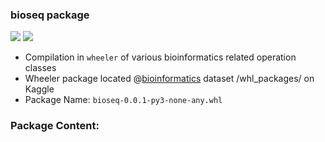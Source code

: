 
### bioseq package 
![](https://camo.githubusercontent.com/d38e6cc39779250a2835bf8ed3a72d10dbe3b05fa6527baa3f6f1e8e8bd056bf/68747470733a2f2f696d672e736869656c64732e696f2f62616467652f436f64652d507974686f6e2d696e666f726d6174696f6e616c3f7374796c653d666c6174266c6f676f3d707974686f6e266c6f676f436f6c6f723d776869746526636f6c6f723d326262633861) ![](https://badgen.net/badge/status/WIP/orange) 

- Compilation in <code>wheeler</code> of various bioinformatics related operation classes
- Wheeler package located @[bioinformatics](https://www.kaggle.com/shtrausslearning/bioinformatics) dataset /whl_packages/ on Kaggle
- Package Name: <code>bioseq-0.0.1-py3-none-any.whl</code>

### Package Content:

